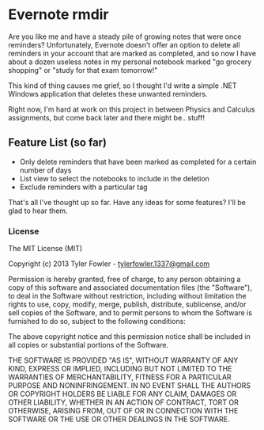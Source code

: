 Evernote rmdir
============================
Are you like me and have a steady pile of growing notes that were once reminders? Unfortunately, Evernote doesn't offer an option to delete all reminders in your account that are marked as completed, and so now I have about a dozen useless notes in my personal notebook marked "go grocery shopping" or "study for that exam tomorrow!"

This kind of thing causes me grief, so I thought I'd write a simple .NET Windows application that deletes these unwanted reminders.

Right now, I'm hard at work on this project in between Physics and Calculus assignments, but come back later and there might be.. stuff!

Feature List (so far)
----------------------------
- Only delete reminders that have been marked as completed for a certain number of days
- List view to select the notebooks to include in the deletion
- Exclude reminders with a particular tag

That's all I've thought up so far. Have any ideas for some features? I'll be glad to hear them.

### License
The MIT License (MIT)

Copyright (c) 2013 Tyler Fowler - tylerfowler.1337@gmail.com

Permission is hereby granted, free of charge, to any person obtaining a copy
of this software and associated documentation files (the "Software"), to deal
in the Software without restriction, including without limitation the rights
to use, copy, modify, merge, publish, distribute, sublicense, and/or sell
copies of the Software, and to permit persons to whom the Software is
furnished to do so, subject to the following conditions:

The above copyright notice and this permission notice shall be included in
all copies or substantial portions of the Software.

THE SOFTWARE IS PROVIDED "AS IS", WITHOUT WARRANTY OF ANY KIND, EXPRESS OR
IMPLIED, INCLUDING BUT NOT LIMITED TO THE WARRANTIES OF MERCHANTABILITY,
FITNESS FOR A PARTICULAR PURPOSE AND NONINFRINGEMENT. IN NO EVENT SHALL THE
AUTHORS OR COPYRIGHT HOLDERS BE LIABLE FOR ANY CLAIM, DAMAGES OR OTHER
LIABILITY, WHETHER IN AN ACTION OF CONTRACT, TORT OR OTHERWISE, ARISING FROM,
OUT OF OR IN CONNECTION WITH THE SOFTWARE OR THE USE OR OTHER DEALINGS IN
THE SOFTWARE.
